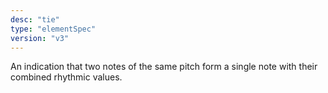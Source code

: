 ```yaml
---
desc: "tie"
type: "elementSpec"
version: "v3"
---
```


An indication that two notes of the same pitch form a single note with their combined
rhythmic values.